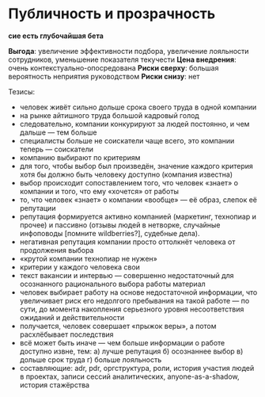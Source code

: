 # Публичность и прозрачность

**сие есть глубочайшая бета**

**Выгода**: увеличение эффективности подбора, увеличение лояльности сотрудников, уменьшение показателя текучести
**Цена внедрения**: очень контекстуально-опосредована
**Риски сверху**: большая вероятность неприятия руководством
**Риски снизу**: нет

Тезисы:
- человек живёт сильно дольше срока своего труда в одной компании
- на рынке айтишного труда большой кадровый голод
- следовательно, компании конкурируют за людей постоянно, и чем дальше — тем больше
- специалисты больше не соискатели чаще всего, это компании теперь — соискатели
- компанию выбирают по критериям
- для того, чтобы выбор был произведён, значение каждого критерия хотя бы должно быть человеку доступно (компания известна)
- выбор происходит сопоставлением того, что человек «знает» о компании и того, что ему «хочется» от работы
- то, что человек «знает» о компании «вообще» — её образ, слепок её репутации
- репутация формируется активно компанией (маркетинг, технопиар и прочее) и пассивно (отзывы людей в нетворке, случайные инфоповоды [помните wildberries?], судебные дела).
- негативная репутация компании просто оттолкнёт человека от продолжения выбора
- «крутой компании технопиар не нужен»
- критерии у каждого человека свои
- текст вакансии и интервью — совершенно недостаточный для осознанного рационального выбора работы материал
- человек выбирает работу на основе недостаточной информации, что увеличивает риск его недолгого пребывания на такой работе — по сути, до момента накопления серьезного уровня несоответствия ожиданий и действительности
- получается, человек совершает «прыжок веры», а потом расхлёбывает последствия
- всё может быть иначе — чем больше информации о работе доступно извне, тем: а) лучше репутация б) осознаннее выбор в) дольше срок труда г) больше лояльность
- составляющие: adr, pdr, оргструктура, роли, история участия людей в проектах, записи сессий аналитических, anyone-as-a-shadow, история стажёрства

